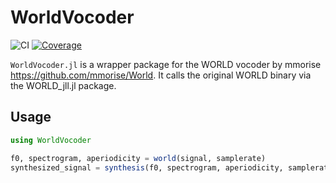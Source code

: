 # WorldVocoder

![CI](https://github.com/jkrumbiegel/WorldVocoder.jl/workflows/CI/badge.svg)
[![Coverage](https://codecov.io/gh/jkrumbiegel/WorldVocoder.jl/branch/master/graph/badge.svg)](https://codecov.io/gh/jkrumbiegel/WorldVocoder.jl)

`WorldVocoder.jl` is a wrapper package for the WORLD vocoder by mmorise https://github.com/mmorise/World.
It calls the original WORLD binary via the WORLD_jll.jl package.

## Usage

```julia
using WorldVocoder

f0, spectrogram, aperiodicity = world(signal, samplerate)
synthesized_signal = synthesis(f0, spectrogram, aperiodicity, samplerate)
```
